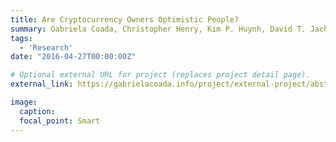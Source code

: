 ```yaml
---
title: Are Cryptocurrency Owners Optimistic People?
summary: Gabriela Coada, Christopher Henry, Kim P. Huynh, David T. Jacho-Chavez
tags:
  - 'Research'
date: "2016-04-27T00:00:00Z"

# Optional external URL for project (replaces project detail page).
external_link: https://gabrielacoada.info/project/external-project/abstract.pdf

image:
  caption: 
  focal_point: Smart
---
```

